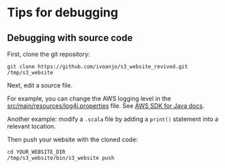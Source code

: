 # Tips for debugging

## Debugging with source code

First, clone the git repository:

    git clone https://github.com/ivoanjo/s3_website_revived.git /tmp/s3_website

Next, edit a source file.

For example, you can change the AWS logging level in the
[src/main/resources/log4j.properties](https://github.com/laurilehmijoki/s3_website/blob/master/src/main/resources/log4j.properties) file. See [AWS SDK for Java docs](http://docs.aws.amazon.com/AWSSdkDocsJava/latest/DeveloperGuide/java-dg-logging.html).

Another example: modify a `.scala` file by adding a `print()` statement into a
relevant location.

Then push your website with the cloned code:

    cd YOUR_WEBSITE_DIR
    /tmp/s3_website/bin/s3_website push

